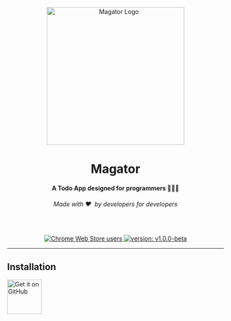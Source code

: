 <div align="center">
  <img src="https://user-images.githubusercontent.com/65106263/217037558-97985d87-e372-447f-81dd-f39c1a2810fb.png" alt="Magator Logo" width="320">
  <h1>Magator</h1>
  <strong>A Todo App designed for programmers 👩🏽‍💻</strong>
  <h6>Made with ❤️ &nbsp;by developers for developers</h6>
</div>
<br>

<p align="center">
  <tr>
    <th>
      <a href="#">
        <img src="https://img.shields.io/badge/-Android-blue?style=plastic&logo=android" alt="Chrome Web Store users">
      </a>
    </th>
    <th>
      <a href="https://github.com/ShikharY10/Magator/releases/tag/1.0.0-beta">
        <img src="https://img.shields.io/badge/-v1.0.0--beta-green?style=plastic&" alt="version: v1.0.0-beta">
      </a>
    </th>
  </tr>
</p>

<hr>

## Installation

[<img src="https://github.com/machiav3lli/oandbackupx/blob/034b226cea5c1b30eb4f6a6f313e4dadcbb0ece4/badge_github.png"
    alt="Get it on GitHub"
    height="80">](https://github.com/ShikharY10/magator/releases/latest)
